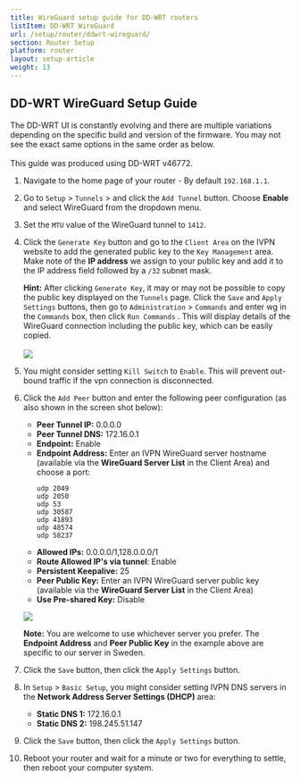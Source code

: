 ```yaml
---
title: WireGuard setup guide for DD-WRT routers
listItem: DD-WRT WireGuard
url: /setup/router/ddwrt-wireguard/
section: Router Setup
platform: router
layout: setup-article
weight: 13
---
```

## DD-WRT WireGuard Setup Guide

<div markdown="1" class="notice notice--warning">
The DD-WRT UI is constantly evolving and there are multiple variations depending on the specific build and version of the firmware. You may not see the exact same options in the same order as below.<br><br>
This guide was produced using DD-WRT v46772.
</div>

1.  Navigate to the home page of your router - By default `192.168.1.1`.

2.  Go to `Setup` > `Tunnels` > and click the `Add Tunnel` button. Choose **Enable** and select WireGuard from the dropdown menu.

3.  Set the `MTU` value of the WireGuard tunnel to `1412`. 

4.  Click the `Generate Key` button and go to the `Client Area` on the IVPN website to add the generated public key to the `Key Management` area. Make note of the **IP address** we assign to your public key and add it to the IP address field followed by a `/32` subnet mask.

    <div markdown="1" class="notice notice--info">
    <strong>Hint:</strong> After clicking <code>Generate Key</code>, it may or may not be possible to copy the public key displayed on the <code>Tunnels</code> page. Click the <code>Save</code> and <code>Apply Settings</code> buttons, then go to <code>Administration</code>  > <code>Commands</code>  and enter wg in the <code>Commands</code>  box, then click <code>Run Commands</code> . This will display details of the WireGuard connection including the public key, which can be easily copied.<br><br>
    <img src="/images-static/uploads/install-openvpn-ddwrt-wireguard-010.png">
    </div>

5.  You might consider setting `Kill Switch` to `Enable`.  This will prevent out-bound traffic if the vpn connection is disconnected.

6.  Click the `Add Peer` button and enter the following peer configuration (as also shown in the screen shot below):

    *   **Peer Tunnel IP:** 0.0.0.0
    *   **Peer Tunnel DNS:** 172.16.0.1
    *   **Endpoint:** Enable
    *   **Endpoint Address:** Enter an IVPN WireGuard server hostname (available via the **WireGuard Server List** in the Client Area) and choose a port:
        ```
        udp 2049
        udp 2050
        udp 53
        udp 30587
        udp 41893
        udp 48574
        udp 58237
        ```
    *   **Allowed IPs:** 0.0.0.0/1,128.0.0.0/1
    *   **Route Allowed IP's via tunnel**: Enable
    *   **Persistent Keepalive:** 25
    *   **Peer Public Key:** Enter an IVPN WireGuard server public key (available via the **WireGuard Server List** in the Client Area)
    *   **Use Pre-shared Key:** Disable

    ![](/images-static/uploads/install-openvpn-ddwrt-wireguard-020.png)

    <div markdown="1" class="notice notice--info">
    <strong>Note:</strong> You are welcome to use whichever server you prefer. The <strong>Endpoint Address</strong> and <strong>Peer Public Key</strong> in the example above are specific to our server in Sweden.
    </div>

7.  Click the `Save` button, then click the `Apply Settings` button.

8.  In `Setup` > `Basic Setup`, you might consider setting IVPN DNS servers in the **Network Address Server Settings (DHCP)** area:

    * **Static DNS 1:** 172.16.0.1
    * **Static DNS 2:** 198.245.51.147

9.  Click the `Save` button, then click the `Apply Settings` button.

10.  Reboot your router and wait for a minute or two for everything to settle, then reboot your computer system.
